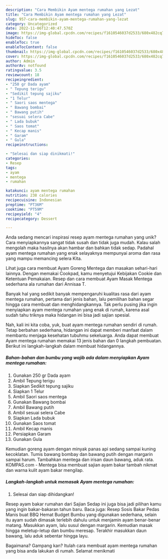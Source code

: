 ```yaml
---
description: "Cara Membikin Ayam mentega rumahan yang Lezat"
title: "Cara Membikin Ayam mentega rumahan yang Lezat"
slug: 957-cara-membikin-ayam-mentega-rumahan-yang-lezat
category: Uncategorized
date: 2022-11-06T12:40:47.570Z
image: https://img-global.cpcdn.com/recipes/f1610546037d2533/680x482cq70/ayam-mentega-rumahan-foto-resep-utama.jpg
hideToc: false
enableToc: true
enableTocContent: false
thumbnail: https://img-global.cpcdn.com/recipes/f1610546037d2533/680x482cq70/ayam-mentega-rumahan-foto-resep-utama.jpg
cover: https://img-global.cpcdn.com/recipes/f1610546037d2533/680x482cq70/ayam-mentega-rumahan-foto-resep-utama.jpg
author: Admin
authorAv: notfound
ratingvalue: 3.5
reviewcount: 18
recipeingredient:
- "250 gr Dada ayam"
- " Tepung terigu"
- "Sedikit tepung sajiku"
- "1 Telur"
- " Saori saos mentega"
- " Bawang bombai"
- " Bawang putih"
- "sesuai selera Cabe"
- " Lada bubuk"
- " Saos tomat"
- " Kecap manis"
- " Garam"
- " Gula"
recipeinstructions:

- "Selesai dan siap dinikmati!"
categories:
- Resep
tags:
- ayam
- mentega
- rumahan

katakunci: ayam mentega rumahan 
nutrition: 238 calories
recipecuisine: Indonesian
preptime: "PT36M"
cooktime: "PT59M"
recipeyield: "4"
recipecategory: Dessert

---
```





Anda sedang mencari inspirasi resep ayam mentega rumahan yang unik? Cara menyiapkannya sangat tidak susah dan tidak juga mudah. Kalau salah mengolah maka hasilnya akan hambar dan bahkan tidak sedap. Padahal ayam mentega rumahan yang enak selayaknya mempunyai aroma dan rasa yang mampu memancing selera Kita.





Lihat juga cara membuat Ayam Goreng Mentega dan masakan sehari-hari lainnya. Dengan memakai Cookpad, kamu menyetujui Kebijakan Cookie dan Ketentuan Pemakaian. Resep dan cara membuat Ayam Masak Mentega sederhana ala rumahan dari Annisaa T.

Banyak hal yang sedikit banyak mempengaruhi kualitas rasa dari ayam mentega rumahan, pertama dari jenis bahan, lalu pemilihan bahan segar hingga cara membuat dan menghidangkannya. Tak perlu pusing jika ingin menyiapkan ayam mentega rumahan yang enak di rumah, karena asal sudah tahu triknya maka hidangan ini bisa jadi sajian spesial.






Nah, kali ini kita coba, yuk, buat ayam mentega rumahan sendiri di rumah. Tetap berbahan sederhana, hidangan ini dapat memberi manfaat dalam membantu menjaga kesehatan tubuhmu sekeluarga. Anda dapat membuat Ayam mentega rumahan memakai 13 jenis bahan dan 0 langkah pembuatan. Berikut ini langkah-langkah dalam membuat hidangannya.

<!--inarticleads1-->

##### Bahan-bahan dan bumbu yang wajib ada dalam menyiapkan Ayam mentega rumahan:

1. Gunakan 250 gr Dada ayam
1. Ambil  Tepung terigu
1. Siapkan Sedikit tepung sajiku
1. Siapkan 1 Telur
1. Ambil  Saori saos mentega
1. Gunakan  Bawang bombai
1. Ambil  Bawang putih
1. Ambil sesuai selera Cabe
1. Siapkan  Lada bubuk
1. Gunakan  Saos tomat
1. Ambil  Kecap manis
1. Persiapkan  Garam
1. Gunakan  Gula


Kemudian goreng ayam dengan minyak panas api sedang sampai kuning kecoklatan. Tumis bawang bombay dan bawang putih dengan margarin sampai harum. Tambahkan mentega dan irisan daun bawang, aduk rata. KOMPAS.com - Mentega bisa membuat sajian ayam bakar tambah nikmat dan warna kulit ayam bakar mengilap. 

<!--inarticleads2-->

##### Langkah-langkah untuk memasak Ayam mentega rumahan:


1. Selesai dan siap dihidangkan!

Resep ayam bakar rumahan dari Sajian Sedap ini juga bisa jadi pilihan kamu yang ingin bakar-bakaran tahun baru. Baca juga: Resep Sosis Bakar Pedas Manis buat BBQ Hemat Budget Bumbu yang digunakan sederhana, selain itu ayam sudah dimasak terlebih dahulu untuk menjamin ayam benar-benar matang. Masukkan ayam, lalu susul dengan margarin. Kemudian masak hingga meletup-letup dan bumbu meresap. Terakhir masukkan daun bawang, lalu aduk sebentar hingga layu. 

Bagaimana? Gampang kan? Itulah cara membuat ayam mentega rumahan yang bisa anda lakukan di rumah. Selamat menikmati
